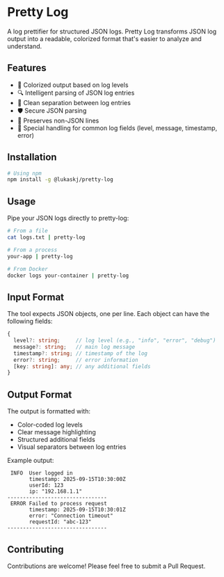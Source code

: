 # Pretty Log

A log prettifier for structured JSON logs. Pretty Log transforms JSON log output into a readable, colorized format that's easier to analyze and understand.

## Features

- 🎨 Colorized output based on log levels
- 🔍 Intelligent parsing of JSON log entries
- 📏 Clean separation between log entries
- 🛡️ Secure JSON parsing
- 📝 Preserves non-JSON lines
- 🎯 Special handling for common log fields (level, message, timestamp, error)

## Installation

```bash
# Using npm
npm install -g @lukaskj/pretty-log
```

## Usage

Pipe your JSON logs directly to pretty-log:

```bash
# From a file
cat logs.txt | pretty-log

# From a process
your-app | pretty-log

# From Docker
docker logs your-container | pretty-log
```


## Input Format

The tool expects JSON objects, one per line. Each object can have the following fields:

```typescript
{
  level?: string;     // log level (e.g., "info", "error", "debug")
  message?: string;   // main log message
  timestamp?: string; // timestamp of the log
  error?: string;     // error information
  [key: string]: any; // any additional fields
}
```

## Output Format

The output is formatted with:
- Color-coded log levels
- Clear message highlighting
- Structured additional fields
- Visual separators between log entries

Example output:
```
 INFO  User logged in
       timestamp: 2025-09-15T10:30:00Z
       userId: 123
       ip: "192.168.1.1"
--------------------------------
 ERROR Failed to process request
       timestamp: 2025-09-15T10:30:01Z
       error: "Connection timeout"
       requestId: "abc-123"
--------------------------------
```

## Contributing

Contributions are welcome! Please feel free to submit a Pull Request.


